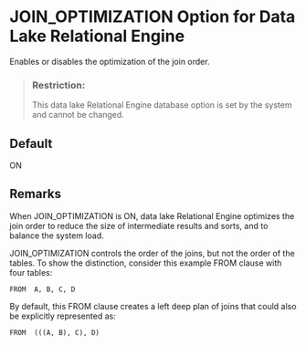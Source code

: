 <!-- loioa63b83eb84f2101588769b704ce957b7 -->

# JOIN\_OPTIMIZATION Option for Data Lake Relational Engine

Enables or disables the optimization of the join order.



> ### Restriction:  
> This data lake Relational Engine database option is set by the system and cannot be changed.



<a name="loioa63b83eb84f2101588769b704ce957b7__iq_refso_664"/>

## Default

ON



<a name="loioa63b83eb84f2101588769b704ce957b7__iq_refso_666"/>

## Remarks

When JOIN\_OPTIMIZATION is ON, data lake Relational Engine optimizes the join order to reduce the size of intermediate results and sorts, and to balance the system load.

JOIN\_OPTIMIZATION controls the order of the joins, but not the order of the tables. To show the distinction, consider this example FROM clause with four tables:

```
FROM  A, B, C, D
```

By default, this FROM clause creates a left deep plan of joins that could also be explicitly represented as:

```
FROM  (((A, B), C), D)
```

